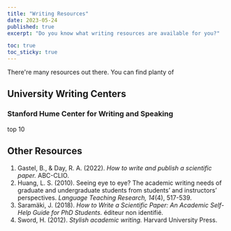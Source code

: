 ```yaml
---
title: "Writing Resources"
date: 2023-05-24
published: true
excerpt: "Do you know what writing resources are available for you?"

toc: true
toc_sticky: true
---
```


There're many resources out there. You can find planty of 

## University Writing Centers

### Stanford Hume Center for Writing and Speaking

top 10

## Other Resources

1. Gastel, B., & Day, R. A. (2022). *How to write and publish a scientific paper.* ABC-CLIO.
2. Huang, L. S. (2010). Seeing eye to eye? The academic writing needs of graduate and undergraduate students from students’ and instructors’ perspectives. *Language Teaching Research, 14*(4), 517-539.
3. Saramäki, J. (2018). *How to Write a Scientific Paper: An Academic Self-Help Guide for PhD Students.* éditeur non identifié.
4. Sword, H. (2012). *Stylish academic writing.* Harvard University Press.

